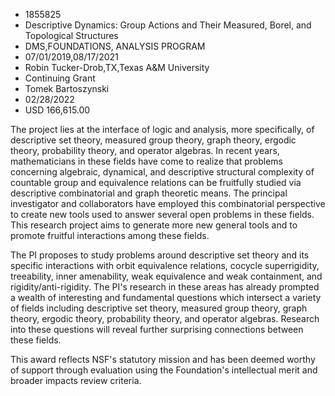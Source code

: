 
* 1855825
* Descriptive Dynamics: Group Actions and Their Measured, Borel, and Topological Structures
* DMS,FOUNDATIONS, ANALYSIS PROGRAM
* 07/01/2019,08/17/2021
* Robin Tucker-Drob,TX,Texas A&M University
* Continuing Grant
* Tomek Bartoszynski
* 02/28/2022
* USD 166,615.00

The project lies at the interface of logic and analysis, more specifically, of
descriptive set theory, measured group theory, graph theory, ergodic theory,
probability theory, and operator algebras. In recent years, mathematicians in
these fields have come to realize that problems concerning algebraic, dynamical,
and descriptive structural complexity of countable group and equivalence
relations can be fruitfully studied via descriptive combinatorial and graph
theoretic means. The principal investigator and collaborators have employed this
combinatorial perspective to create new tools used to answer several open
problems in these fields. This research project aims to generate more new
general tools and to promote fruitful interactions among these fields.

The PI proposes to study problems around descriptive set theory and its
specific interactions with orbit equivalence relations, cocycle superrigidity,
treeability, inner amenability, weak equivalence and weak containment, and
rigidity/anti-rigidity. The PI's research in these areas has already prompted a
wealth of interesting and fundamental questions which intersect a variety of
fields including descriptive set theory, measured group theory, graph theory,
ergodic theory, probability theory, and operator algebras. Research into these
questions will reveal further surprising connections between these fields.

This award reflects NSF's statutory mission and has been deemed worthy of
support through evaluation using the Foundation's intellectual merit and broader
impacts review criteria.
